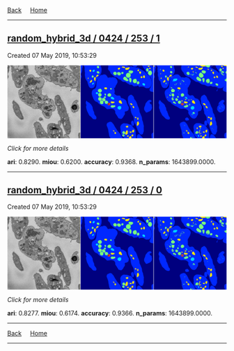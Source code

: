 
[Back](..)&nbsp;&nbsp;&nbsp;&nbsp;&nbsp;[Home](https://leapmanlab.github.io/snapshots)

---

<div class="summary"><a href="1"><h2>random_hybrid_3d / 0424 / 253 / 1</h2></a><p>Created 07 May 2019, 10:53:29
</p><a href="1"><img src="1/media/summary.png" align="center"></a><p>
<i>Click for more details</i>
</p></div>

**ari**: 0.8290. **miou**: 0.6200. **accuracy**: 0.9368. **n_params**: 1643899.0000. 

---

<div class="summary"><a href="0"><h2>random_hybrid_3d / 0424 / 253 / 0</h2></a><p>Created 07 May 2019, 10:53:29
</p><a href="0"><img src="0/media/summary.png" align="center"></a><p>
<i>Click for more details</i>
</p></div>

**ari**: 0.8277. **miou**: 0.6174. **accuracy**: 0.9366. **n_params**: 1643899.0000. 

---

[Back](..)&nbsp;&nbsp;&nbsp;&nbsp;&nbsp;[Home](https://leapmanlab.github.io/snapshots)

---